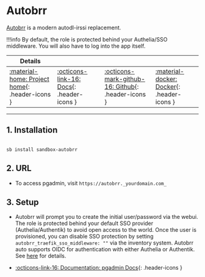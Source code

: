 # Autobrr

[Autobrr](https://autobrr.com/) is a modern autodl-irssi replacement.

!!!info
    By default, the role is protected behind your Authelia/SSO middleware. You will also have to log into the app itself.

| Details     |             |             |             |
|-------------|-------------|-------------|-------------|
| [:material-home: Project home](https://autobrr.com){: .header-icons } | [:octicons-link-16: Docs](https://autobrr.com/introduction){: .header-icons } | [:octicons-mark-github-16: Github](https://github.com/autobrr/autobrr){: .header-icons } | [:material-docker: Docker](https://github.com/autobrr/autobrr/pkgs/container/autobrr){: .header-icons }|

---

## 1. Installation

``` shell

sb install sandbox-autobrr

```

## 2. URL

- To access pgadmin, visit `https://autobrr._yourdomain.com_`

## 3. Setup

- Autobrr will prompt you to create the initial user/password via the webui. The role is protected behind your default SSO provider (Authelia/Authentik) to avoid open access to the world. Once the user is provisioned, you can disable SSO protection by setting `autobrr_traefik_sso_middleware: ""` via the inventory system. Autobrr auto supports OIDC for authentication with either Authelia or Authentik. See [here](https://autobrr.com/configuration/authentication) for details.

- [:octicons-link-16: Documentation: pgadmin Docs](https://autobrr.com/introduction){: .header-icons }
